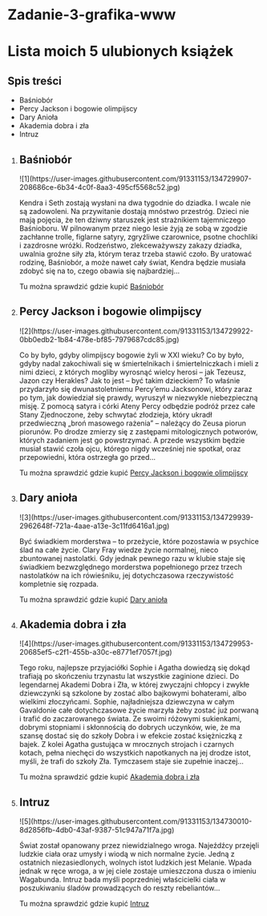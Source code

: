 # Zadanie-3-grafika-www
<h1>Lista moich 5 ulubionych książek</h1> 
<h2>Spis treści</h2>
<ul>
<li>Baśniobór</li>
<li>Percy Jackson i bogowie olimpijscy</li>
<li>Dary Anioła</li>
<li>Akademia dobra i zła</li>
<li>Intruz</li>
</ul>
<ol>
<li><b><h2>Baśniobór</h2></b></li>
![1](https://user-images.githubusercontent.com/91331153/134729907-208686ce-6b34-4c0f-8aa3-495cf5568c52.jpg)
<p>Kendra i Seth zostają wysłani na dwa tygodnie do dziadka. I wcale nie są zadowoleni. Na przywitanie dostają mnóstwo przestróg. Dzieci nie mają pojęcia, że ten dziwny staruszek jest strażnikiem tajemniczego Baśnioboru. W pilnowanym przez niego lesie żyją ze sobą w zgodzie zachłanne trolle, figlarne satyry, zgryźliwe czarownice, psotne chochliki i zazdrosne wróżki. Rodzeństwo, zlekceważywszy zakazy dziadka, uwalnia groźne siły zła, którym teraz trzeba stawić czoło. By uratować rodzinę, Baśniobór, a może nawet cały świat, Kendra będzie musiała zdobyć się na to, czego obawia się najbardziej...</p>
<p>Tu można sprawdzić gdzie kupić <a href="https://lubimyczytac.pl/ksiazka/85361/basniobor" title="Baśniobór"> Baśniobór</a></p>
<li><b><h2>Percy Jackson i bogowie olimpijscy</h2></b></li>
 ![2](https://user-images.githubusercontent.com/91331153/134729922-0bb0edb2-1b84-478e-bf85-7979687cdc85.jpg) 
<p>Co by było, gdyby olimpijscy bogowie żyli w XXI wieku? Co by było, gdyby nadal zakochiwali się w śmiertelnikach i śmiertelniczkach i mieli z nimi dzieci, z których mogliby wyrosnąć wielcy herosi – jak Tezeusz, Jazon czy Herakles? Jak to jest – być takim dzieckiem? To właśnie przydarzyło się dwunastoletniemu Percy’emu Jacksonowi, który zaraz po tym, jak dowiedział się prawdy, wyruszył w niezwykle niebezpieczną misję. Z pomocą satyra i córki Ateny Percy odbędzie podróż przez całe Stany Zjednoczone, żeby schwytać złodzieja, który ukradł przedwieczną „broń masowego rażenia” – należący do Zeusa piorun piorunów. Po drodze zmierzy się z zastępami mitologicznych potworów, których zadaniem jest go powstrzymać. A przede wszystkim będzie musiał stawić czoła ojcu, którego nigdy wcześniej nie spotkał, oraz przepowiedni, która ostrzegła go przed…</p>
<p>Tu można sprawdzić gdzie kupić <a href="https://lubimyczytac.pl/ksiazka/298431/zlodziej-pioruna" title="Percy Jackson i bogowie olimpijscy"> Percy Jackson i bogowie olimpijscy</a></p>
<li><b><h2>Dary anioła</h2></b></li>
![3](https://user-images.githubusercontent.com/91331153/134729939-2962648f-721a-4aae-a13e-3c11fd6416a1.jpg)
<p>Być świadkiem morderstwa – to przeżycie, które pozostawia w psychice ślad na całe życie. Clary Fray wiedze życie normalnej, nieco zbuntowanej nastolatki. Gdy jednak pewnego razu w klubie staje się świadkiem bezwzględnego morderstwa popełnionego przez trzech nastolatków na ich rówieśniku, jej dotychczasowa rzeczywistość kompletnie się rozpada.</p>
<p>Tu można sprawdzić gdzie kupić <a href="https://lubimyczytac.pl/ksiazka/4807935/miasto-kosci?" title="Dary anioła"> Dary anioła</a></p>
<li><b><h2>Akademia dobra i zła</h2></b></li>
![4](https://user-images.githubusercontent.com/91331153/134729953-20685ef5-c2f1-455b-a30c-e8771ef7057f.jpg)
<p>Tego roku, najlepsze przyjaciółki Sophie i Agatha dowiedzą się dokąd trafiają po skończeniu trzynastu lat wszystkie zaginione dzieci. Do legendarnej Akademi Dobra i Zła, w której zwyczajni chłopcy i zwykłe dziewczynki są szkolone by zostać albo bajkowymi bohaterami, albo wielkimi złoczyńcami. Sophie, najładniejsza dziewczyna w całym Gavaldonie całe dotychczasowe życie marzyła żeby zostać już porwaną i trafić do zaczarowanego świata. Ze swoimi różowymi sukienkami, dobrymi stopniami i skłonnością do dobrych uczynków, wie, że ma szansę dostać się do szkoły Dobra i w efekcie zostać księżniczką z bajek. Z kolei Agatha gustująca w mrocznych strojach i czarnych kotach, pełna niechęci do wszystkich napotkanych na jej drodze istot, myśli, że trafi do szkoły Zła. Tymczasem staje sie zupełnie inaczej...</p>
<p>Tu można sprawdzić gdzie kupić <a href="https://lubimyczytac.pl/ksiazka/248047/akademia-dobra-i-zla" title="Akademia dobra i zła"> Akademia dobra i zła</a></p>
<li><b><h2>Intruz</h2></b></li>
![5](https://user-images.githubusercontent.com/91331153/134730010-8d2856fb-4db0-43af-9387-51c947a71f7a.jpg)
<p>Świat został opanowany przez niewidzialnego wroga. Najeźdźcy przejęli ludzkie ciała oraz umysły i wiodą w nich normalne życie. Jedną z ostatnich niezasiedlonych, wolnych istot ludzkich jest Melanie. Wpada jednak w ręce wroga, a w jej ciele zostaje umieszczona dusza o imieniu Wagabunda. Intruz bada myśli poprzedniej właścicielki ciała w poszukiwaniu śladów prowadzących do reszty rebeliantów...</p>
<p>Tu można sprawdzić gdzie kupić <a href="https://lubimyczytac.pl/ksiazka/174518/intruz" title="Intruz"> Intruz</a></p>
